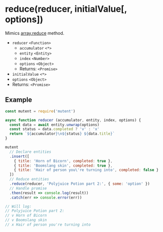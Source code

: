 # reduce(reducer, initialValue[, options])

Mimics [array.reduce](https://developer.mozilla.org/en-US/docs/Web/JavaScript/Reference/Global_Objects/Array/reduce) method.

- `reducer` `<Function>`
  - `accumulator` `<*>`
  - `entity` `<Entity>`
  - `index` `<Number>`
  - `options` `<Object>`
  - Returns: `<Promise>`
- `initialValue` `<*>`
- `options` `<Object>`
- Returns: `<Promise>`

## Example

```javascript
const mutent = require('mutent')

async function reducer (accumulator, entity, index, options) {
  const data = await entity.unwrap(options)
  const status = data.completed ? 'v' : 'x'
  return `${accumulator}\n${status} ${data.title}`
}

mutent
  // Declare entities
  .insert([
    { title: 'Horn of Bicorn', completed: true },
    { title: 'Boomslang skin', completed: true },
    { title: 'Hair of person you\'re turning into', completed: false }
  ])
  // Reduce entities
  .reduce(reducer, 'Polyjuice Potion part 2:', { some: 'option' })
  // Handle promise
  .then(result => console.log(result))
  .catch(err => console.error(err))

// Will log:
// Polyjuice Potion part 2:
// v Horn of Bicorn
// v Boomslang skin
// x Hair of person you're turning into
```
